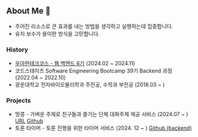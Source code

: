 ## About Me 👋

- 주어진 리소스로 큰 효과를 내는 방법을 생각하고 실행하는데 집중합니다.
- 유지 보수가 용이한 방식을 고민합니다.

### History

- [우아한테크코스 - 웹 백엔드 6기](https://github.com/leegwichan/woowa-course) (2024.02 ~ 2024.11)
- 코드스테이츠 Software Engineering Bootcamp 39기 Backend 과정 (2022.04 ~ 2022.10)
- 광운대학교 전자바이오물리학과 주전공, 수학과 부전공 (2018.03 ~ )

### Projects

- 땅콩 - 가벼운 주제로 친구들과 즐기는 단체 대화주제 제공 서비스 (2024.07 ~ ) [URL](https://ddangkong.kr/) [Github](https://github.com/woowacourse-teams/2024-ddangkong)
- 토론 타이머 - 토론 진행을 위한 타이머 서비스 (2024. 12 ~ ) [Github (backend)](https://github.com/debate-timer/debate-timer-be)
